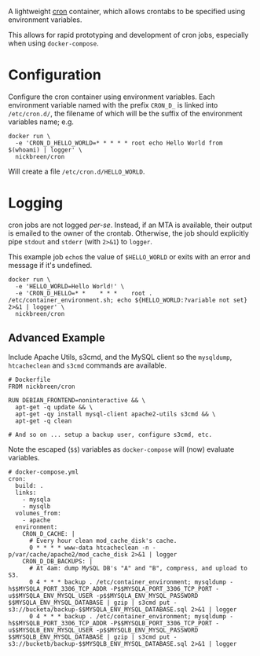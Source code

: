 A lightweight [cron] container, which allows crontabs to be specified using environment variables.

This allows for rapid prototyping and development of cron jobs, especially when using ```docker-compose```.

[cron]: https://www.debian-administration.org/article/56/Command_scheduling_with_cron

# Configuration

Configure the cron container using environment variables. Each environment variable named with the prefix ```CRON_D_``` is linked into ```/etc/cron.d/```, the filename of which will be the suffix of the environment variables name; e.g.

    docker run \
      -e 'CRON_D_HELLO_WORLD=* * * * * root echo Hello World from $(whoami) | logger' \
      nickbreen/cron

Will create a file ```/etc/cron.d/HELLO_WORLD```.

# Logging

cron jobs are not logged _per-se_. Instead, if an MTA is available, their output is emailed to the owner of the crontab. Otherwise, the job should explicitly pipe  ```stdout``` and ```stderr``` (with ```2>&1```) to ```logger```.

This example job ```echo```s the value of ```$HELLO_WORLD``` or exits with an error and message if it's undefined.

    docker run \
      -e 'HELLO_WORLD=Hello World!' \
      -e 'CRON_D_HELLO=* *    * * *    root . /etc/container_environment.sh; echo ${HELLO_WORLD:?variable not set} 2>&1 | logger' \
      nickbreen/cron

## Advanced Example

Include Apache Utils, s3cmd, and the MySQL client so the ```mysqldump```, ```htcacheclean``` and ```s3cmd``` commands are available.

    # Dockerfile
    FROM nickbreen/cron

    RUN DEBIAN_FRONTEND=noninteractive && \
      apt-get -q update && \
      apt-get -qy install mysql-client apache2-utils s3cmd && \
      apt-get -q clean

    # And so on ... setup a backup user, configure s3cmd, etc.


Note the escaped (```$$```) variables as ```docker-compose``` will (now) evaluate variables.

    # docker-compose.yml
    cron:
      build: .
      links:
        - mysqla
        - mysqlb
      volumes_from:
        - apache
      environment:
        CRON_D_CACHE: |
          # Every hour clean mod_cache_disk's cache.
          0 * * * * www-data htcacheclean -n -p/var/cache/apache2/mod_cache_disk 2>&1 | logger
        CRON_D_DB_BACKUPS: |
          # At 4am: dump MySQL DB's "A" and "B", compress, and upload to S3.
          0 4 * * * backup . /etc/container_environment; mysqldump -h$$MYSQLA_PORT_3306_TCP_ADDR -P$$MYSQLA_PORT_3306_TCP_PORT -u$$MYSQLA_ENV_MYSQL_USER -p$$MYSQLA_ENV_MYSQL_PASSWORD $$MYSQLA_ENV_MYSQL_DATABASE | gzip | s3cmd put - s3://bucketa/backup-$$MYSQLA_ENV_MYSQL_DATABASE.sql 2>&1 | logger
          0 4 * * * backup . /etc/container_environment; mysqldump -h$$MYSQLB_PORT_3306_TCP_ADDR -P$$MYSQLB_PORT_3306_TCP_PORT -u$$MYSQLB_ENV_MYSQL_USER -p$$MYSQLB_ENV_MYSQL_PASSWORD $$MYSQLB_ENV_MYSQL_DATABASE | gzip | s3cmd put - s3://bucketb/backup-$$MYSQLB_ENV_MYSQL_DATABASE.sql 2>&1 | logger

